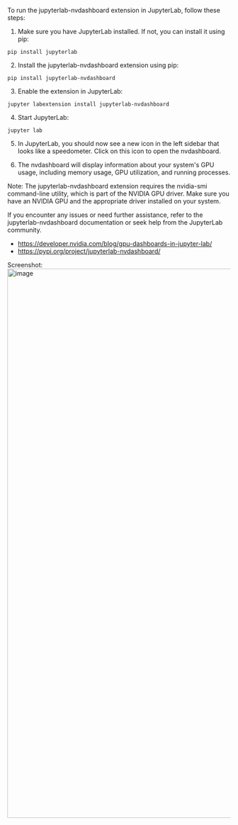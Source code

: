 To run the jupyterlab-nvdashboard extension in JupyterLab, follow these steps:

1. Make sure you have JupyterLab installed. If not, you can install it using pip:

```
pip install jupyterlab
```

2. Install the jupyterlab-nvdashboard extension using pip:

```
pip install jupyterlab-nvdashboard
```

3. Enable the extension in JupyterLab:

```
jupyter labextension install jupyterlab-nvdashboard
```

4. Start JupyterLab:

```
jupyter lab
```

5. In JupyterLab, you should now see a new icon in the left sidebar that looks like a speedometer. Click on this icon to open the nvdashboard.

6. The nvdashboard will display information about your system's GPU usage, including memory usage, GPU utilization, and running processes.

Note: The jupyterlab-nvdashboard extension requires the nvidia-smi command-line utility, which is part of the NVIDIA GPU driver. Make sure you have an NVIDIA GPU and the appropriate driver installed on your system.

If you encounter any issues or need further assistance, refer to the jupyterlab-nvdashboard documentation or seek help from the JupyterLab community.
* https://developer.nvidia.com/blog/gpu-dashboards-in-jupyter-lab/
* https://pypi.org/project/jupyterlab-nvdashboard/

Screenshot:
<img width="1240" alt="image" src="https://github.com/braincomputingsantosh/jupyter-lab-gpu/assets/19161376/ddf8fbaa-ec94-4c2a-bd5e-6cd34e25e6f6">
